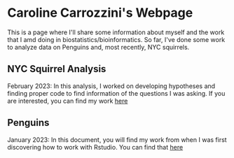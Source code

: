 # Caroline Carrozzini's Webpage

This is a page where I'll share some information about myself and the work that I amd doing in biostatistics/bioinformatics. So far, I've done some work to analyze data on Penguins and, most recently, NYC squirrels.

## NYC Squirrel Analysis 
February 2023: In this analysis, I worked on developing hypotheses and finding proper code to find information of the questions I was asking. If you are interested, you can find my work [here](https://carolinecarrozzini.github.io/NYC-squirrels.html)

## Penguins
January 2023: In this document, you will find my work from when I was first discovering how to work with Rstudio. You can find that [here](https://carolinecarrozzini.github.io/BioStatisticsAnalysis/PalmerPenguinsAnalysis.html)
